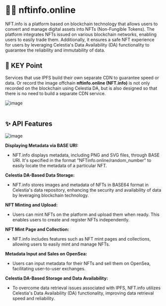 # 😶‍🌫️ nftinfo.online

NFT.info is a platform based on blockchain technology that allows users to convert and manage digital assets into NFTs (Non-Fungible Tokens). The platform integrates NFTs issued on various blockchain networks, enabling users to easily trade them. Additionally, it ensures a safe NFT experience for users by leveraging Celestia's Data Availability (DA) functionality to guarantee the reliability and immutability of data.

## 📌 KEY Point

Services that use IPFS build their own separate CDN to guarantee speed or data. Or record the image offchain
**nftinfo.online (NFT.info)** is not only recorded on the blockchain using Celestia DA, but is also designed so that there is no need to build a separate CDN service.

![image](https://github.com/hackathemy/nftinfo/assets/144579614/64cfdc07-1ee5-4507-a303-d6e290e0e136)
<br></br>
## ✨ API Features

![image](https://github.com/hackathemy/nftinfo/assets/144579614/7fac9f98-8409-4620-9e42-4f330c637ace)

**Displaying Metadata via BASE URI:**
- NFT.info displays metadata, including PNG and SVG files, through BASE URI. It's specified in the format "NFTinfo.online/random_number" to easily locate the metadata of a particular NFT.

**Celestia DA-Based Data Storage:**
- NFT.info stores images and metadata of NFTs in BASE64 format in Celestia's data repository, enhancing the security and availability of data by leveraging blockchain technology.

**NFT Minting and Upload:**
- Users can mint NFTs on the platform and upload them when ready. This enables users to create and register NFTs independently.

**NFT Mint Page and Collection:**
- NFT.info includes features such as NFT mint pages and collections, allowing users to easily mint and manage NFTs.

**Metadata Input and Sales on OpenSea:**
- Users can input metadata for their NFTs and sell them on OpenSea, facilitating user-to-user exchanges.

**Celestia DA-Based Storage and Data Availability:**
- To overcome data retrieval issues associated with IPFS, NFT.info utilizes Celestia's Data Availability (DA) functionality, improving data retrieval speed and reliability.

